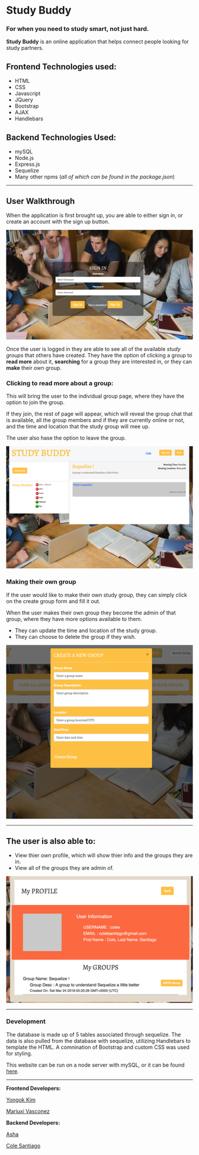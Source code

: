 # Study Buddy
### For when you need to study smart, not just hard.

**Study Buddy** is an online application that helps connect people looking for study partners.

## Frontend Technologies used:

*  HTML
*  CSS
*  Javascript
*  JQuery
*  Bootstrap
*  AJAX
*  Handlebars

## Backend Technologies Used:

*  mySQL
*  Node.js
*  Express.js
*  Sequelize
*  Many other npms (*all of which can be found in the package.json*)

-----------------------------

## User Walkthrough

When the application is first brought up, you are able to either sign in, or create an account with the sign up button.

![login](https://raw.githubusercontent.com/ColeSantiago/Study_Buddy/master/public/assets/images/study-buddy-2.png)

Once the user is logged in they are able to see all of the available *study groups* that others have created. They have the option of clicking a group to **read more** about it, **searching** for a group they are interested in, or they can **make** their own group.

### Clicking to read more about a group:
This will bring the user to the individual group page, where they have the option to join the group. 

If they join, the rest of page will appear, which will reveal the group chat that is available, all the group members and if they are currently online or not, and the time and location that the study group will mee up.

The user also hase the option to leave the group.

![group](https://raw.githubusercontent.com/ColeSantiago/Study_Buddy/master/public/assets/images/study-buddy.png)

### Making their own group

If the user would like to make their own study group, they can simply click on the create group form and fill it out. 

When the user makes their own group they become the admin of that group, where they have more options available to them.
 
  *  They can update the time and location of the study group.
  *  They can choose to delete the group if they wish.

  ![create](https://raw.githubusercontent.com/ColeSantiago/Study_Buddy/master/public/assets/images/study-buddy-3.png)

---------
## The user is also able to: 

* View thier own profile, which will show thier info and the groups they are in.
* View all of the groups they are admin of.

![profile](https://raw.githubusercontent.com/ColeSantiago/Study_Buddy/master/public/assets/images/study-buddy-4.png)

____________ 
### Development
The database is made up of 5 tables associated through sequelize. The data is also pulled from the database with sequelize, utilizing Handlebars to template the HTML. A comnination of Bootstrap and custom CSS was used for styling.

This website can be run on a node server with mySQL, or it can be found [here](https://study-buddy-rcb.herokuapp.com/).

------------

**Frontend Developers:**

[Yongok Kim](https://github.com/KayKim106)

[Mariuxi Vasconez](https://github.com/Mariuxiv08)

**Backend Developers:**

[Asha](https://github.com/ashagm)

[Cole Santiago](https://github.com/ColeSantiago)